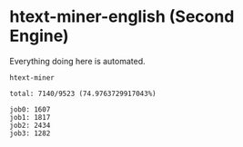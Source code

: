 # htext-miner-english (Second Engine)

Everything doing here is automated.

```
htext-miner

total: 7140/9523 (74.9763729917043%)

job0: 1607
job1: 1817
job2: 2434
job3: 1282
```